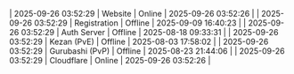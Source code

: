 | 2025-09-26 03:52:29 | Website | Online | 2025-09-26 03:52:26 |
| 2025-09-26 03:52:29 | Registration | Offline | 2025-09-09 16:40:23 |
| 2025-09-26 03:52:29 | Auth Server | Offline | 2025-08-18 09:33:31 |
| 2025-09-26 03:52:29 | Kezan (PvE) | Offline | 2025-08-03 17:58:02 |
| 2025-09-26 03:52:29 | Gurubashi (PvP) | Offline | 2025-08-23 21:44:06 |
| 2025-09-26 03:52:29 | Cloudflare | Online | 2025-09-26 03:52:26 |
